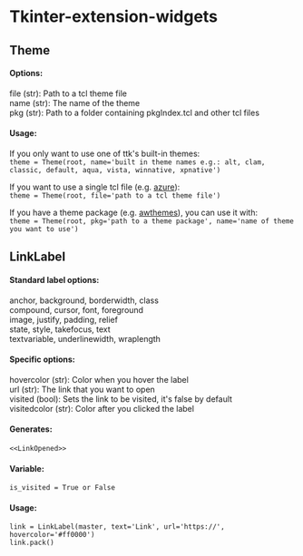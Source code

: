 # Tkinter-extension-widgets

## Theme

#### Options:
            
file (str): Path to a tcl theme file\
name (str): The name of the theme\
pkg (str): Path to a folder containing pkgIndex.tcl and other tcl files
            
#### Usage:
        
If you only want to use one of ttk's built-in themes:\
`theme = Theme(root, name='built in theme names e.g.: alt, clam, classic, default, aqua, vista, winnative, xpnative')`

If you want to use a single tcl file (e.g. [azure](https://github.com/rdbende/Azure-ttk-theme)):\
`theme = Theme(root, file='path to a tcl theme file')`
                
If you have a theme package (e.g. [awthemes](https://sourceforge.net/projects/tcl-awthemes/)), you can use it with:\
`theme = Theme(root, pkg='path to a theme package', name='name of theme you want to use')`

## LinkLabel

#### Standard label options:
            
anchor, background, borderwidth, class\
compound, cursor, font, foreground\
image, justify, padding, relief\
state, style, takefocus, text\
textvariable, underlinewidth, wraplength
                
#### Specific options:
            
hovercolor (str): Color when you hover the label\
url (str): The link that you want to open\
visited (bool): Sets the link to be visited, it's false by default\
visitedcolor (str): Color after you clicked the label
            
#### Generates:

`<<LinkOpened>>`
            
#### Variable:
        
`is_visited = True or False`

#### Usage:
        
```
link = LinkLabel(master, text='Link', url='https://', hovercolor='#ff0000')
link.pack()
```
                
         

